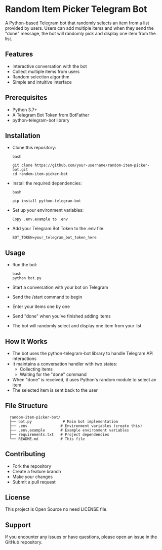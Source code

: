 # Random Item Picker Telegram Bot
A Python-based Telegram bot that randomly selects an item from a list provided by users. 
Users can add multiple items and when they send the "done" message, 
the bot will randomly pick and display one item from the list.

## Features
* Interactive conversation with the bot
* Collect multiple items from users
* Random selection algorithm
* Simple and intuitive interface

## Prerequisites
* Python 3.7+
* A Telegram Bot Token from BotFather
* python-telegram-bot library

## Installation
* Clone this repository:

      bash
      
      git clone https://github.com/your-username/random-item-picker-bot.git
      cd random-item-picker-bot
      
* Install the required dependencies:


      bash
      
      pip install python-telegram-bot

* Set up your environment variables:

      Copy .env.example to .env

* Add your Telegram Bot Token to the .env file:

      BOT_TOKEN=your_telegram_bot_token_here
  
## Usage
* Run the bot:

      bash
      python bot.py
  
* Start a conversation with your bot on Telegram
* Send the /start command to begin
* Enter your items one by one
* Send "done" when you've finished adding items
* The bot will randomly select and display one item from your list

## How It Works
* The bot uses the python-telegram-bot library to handle Telegram API interactions
* It maintains a conversation handler with two states:
  * Collecting items
  * Waiting for the "done" command
* When "done" is received, it uses Python's random module to select an item
* The selected item is sent back to the user

## File Structure

      random-item-picker-bot/
      ├── bot.py              # Main bot implementation
      ├── .env               # Environment variables (create this)
      ├── .env.example       # Example environment variables
      ├── requirements.txt   # Project dependencies
      └── README.md          # This file

## Contributing
* Fork the repository
* Create a feature branch
* Make your changes
* Submit a pull request

## License
This project is Open Source no need LICENSE file.

## Support
If you encounter any issues or have questions, please open an issue in the GitHub repository.
